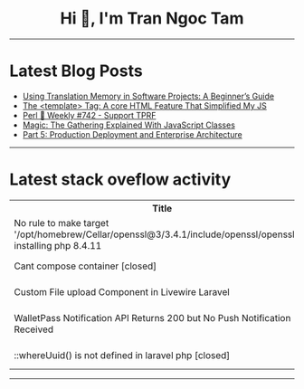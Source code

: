 <h1 align="center">Hi 👋, I'm Tran Ngoc Tam</h1>

---

# Latest Blog Posts 
<!-- BLOG-POST-LIST:START -->
- [Using Translation Memory in Software Projects: A Beginner’s Guide](https://dev.to/gerry_criner/using-translation-memory-in-software-projects-a-beginners-guide-1lhg)
- [The &lt;template&gt; Tag: A core HTML Feature That Simplified My JS](https://dev.to/richa-parekh/the-tag-a-core-html-feature-that-simplified-my-js-3m1o)
- [Perl 🐪 Weekly #742 - Support TPRF](https://dev.to/szabgab/perl-weekly-742-support-tprf-gpa)
- [Magic: The Gathering Explained With JavaScript Classes](https://dev.to/joespaf/magic-the-gathering-explained-with-javascript-classes-3d2)
- [Part 5: Production Deployment and Enterprise Architecture](https://dev.to/techstuff/part-5-production-deployment-and-enterprise-architecture-a2c)
<!-- BLOG-POST-LIST:END -->

---

# Latest stack oveflow activity
<table>
  <tr><th>Title</th><th>Link</th></tr>
  <!-- STACKOVERFLOW:START --><tr><td>No rule to make target &#39;/opt/homebrew/Cellar/openssl@3/3.4.1/include/openssl/opensslv.h&#39; installing php 8.4.11</td><td>https://stackoverflow.com/questions/79788800/no-rule-to-make-target-opt-homebrew-cellar-openssl3-3-4-1-include-openssl-ope</td></tr><tr><td>Cant compose container [closed]</td><td>https://stackoverflow.com/questions/79788722/cant-compose-container</td></tr><tr><td>Custom File upload Component in Livewire Laravel</td><td>https://stackoverflow.com/questions/79788458/custom-file-upload-component-in-livewire-laravel</td></tr><tr><td>WalletPass Notification API Returns 200 but No Push Notification Received</td><td>https://stackoverflow.com/questions/79788197/walletpass-notification-api-returns-200-but-no-push-notification-received</td></tr><tr><td>::whereUuid&lpar;&rpar; is not defined in laravel php [closed]</td><td>https://stackoverflow.com/questions/79788030/whereuuid-is-not-defined-in-laravel-php</td></tr><!-- STACKOVERFLOW:END -->
</table>

---


